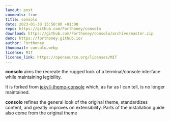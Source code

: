 ```yaml
---
layout: post
comments: true
title: consolo
date: 2023-01-30 15:50:00 +01:00
repo: https://github.com/Forthoney/consolo
download: https://github.com/Forthoney/consolo/archive/master.zip
demo: https://forthoney.github.io/
author: Forthoney
thumbnail: consolo.webp
license: MIT
license_link: https://opensource.org/licenses/MIT
---
```


**consolo** aims the recreate the rugged look of a terminal/console interface while maintaining legibility.

It is forked from [jekyll-theme-console](https://github.com/b2a3e8/jekyll-theme-console) which, as far as I can tell, is no longer maintained.

**consolo** refines the general look of the original theme, standardizes content, and greatly improves on extensibility.  Parts of the installation guide also come from the original theme
